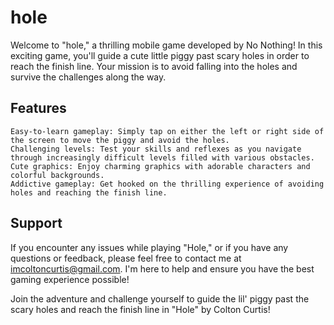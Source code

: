 # hole

Welcome to "hole," a thrilling mobile game developed by No Nothing! In this exciting game, you'll guide a cute little piggy past scary holes in order to reach the finish line. Your mission is to avoid falling into the holes and survive the challenges along the way.
## Features

    Easy-to-learn gameplay: Simply tap on either the left or right side of the screen to move the piggy and avoid the holes.
    Challenging levels: Test your skills and reflexes as you navigate through increasingly difficult levels filled with various obstacles.
    Cute graphics: Enjoy charming graphics with adorable characters and colorful backgrounds.
    Addictive gameplay: Get hooked on the thrilling experience of avoiding holes and reaching the finish line.

## Support

If you encounter any issues while playing "Hole," or if you have any questions or feedback, please feel free to contact me at imcoltoncurtis@gmail.com. I'm here to help and ensure you have the best gaming experience possible!

Join the adventure and challenge yourself to guide the lil' piggy past the scary holes and reach the finish line in "Hole" by Colton Curtis!
